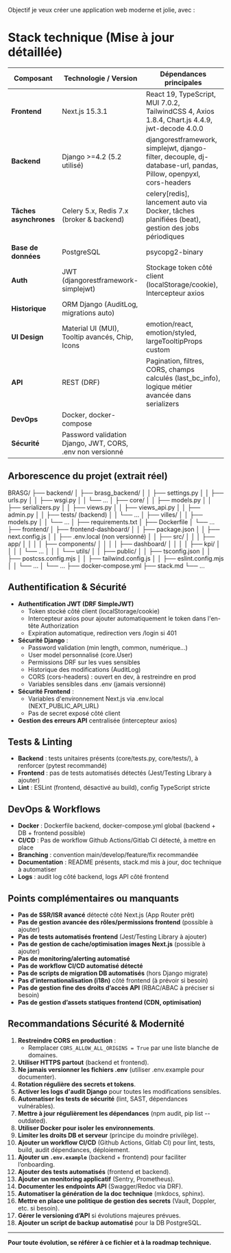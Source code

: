 Objectif
je veux créer une application web moderne et jolie, avec :

# Stack technique (Mise à jour détaillée)

| Composant          | Technologie / Version          | Dépendances principales                    |
|--------------------|-------------------------------|--------------------------------------------|
| **Frontend**       | Next.js 15.3.1                | React 19, TypeScript, MUI 7.0.2, TailwindCSS 4, Axios 1.8.4, Chart.js 4.4.9, jwt-decode 4.0.0 |
| **Backend**        | Django >=4.2 (5.2 utilisé)     | djangorestframework, simplejwt, django-filter, decouple, dj-database-url, pandas, Pillow, openpyxl, cors-headers |
| **Tâches asynchrones** | Celery 5.x, Redis 7.x (broker & backend) | celery[redis], lancement auto via Docker, tâches planifiées (beat), gestion des jobs périodiques |
| **Base de données**| PostgreSQL                     | psycopg2-binary                            |
| **Auth**           | JWT (djangorestframework-simplejwt) | Stockage token côté client (localStorage/cookie), Intercepteur axios |
| **Historique**     | ORM Django (AuditLog, migrations auto) |                                        |
| **UI Design**      | Material UI (MUI), Tooltip avancés, Chip, Icons | emotion/react, emotion/styled, largeTooltipProps custom |
| **API**            | REST (DRF)                     | Pagination, filtres, CORS, champs calculés (last_bc_info), logique métier avancée dans serializers |
| **DevOps**         | Docker, docker-compose         |                                            |
| **Sécurité**       | Password validation Django, JWT, CORS, .env non versionné |


## Arborescence du projet (extrait réel)

BRASG/
├── backend/
│   ├── brasg_backend/
│   │   ├── settings.py
│   │   ├── urls.py
│   │   ├── wsgi.py
│   │   └── ...
│   ├── core/
│   │   ├── models.py
│   │   ├── serializers.py
│   │   ├── views.py
│   │   ├── views_api.py
│   │   ├── admin.py
│   │   ├── tests/ (backend)
│   │   └── ...
│   ├── villes/
│   │   ├── models.py
│   │   └── ...
│   ├── requirements.txt
│   ├── Dockerfile
│   └── ...
├── frontend/
│   ├── frontend-dashboard/
│   │   ├── package.json
│   │   ├── next.config.js
│   │   ├── .env.local (non versionné)
│   │   ├── src/
│   │   │   ├── app/
│   │   │   │   ├── components/
│   │   │   │   ├── dashboard/
│   │   │   │   ├── kpi/
│   │   │   │   └── ...
│   │   │   └── utils/
│   │   ├── public/
│   │   ├── tsconfig.json
│   │   ├── postcss.config.mjs
│   │   ├── tailwind.config.js
│   │   ├── eslint.config.mjs
│   │   └── ...
│   └── ...
├── docker-compose.yml
├── stack.md
└── ...

## Authentification & Sécurité

- **Authentification JWT (DRF SimpleJWT)**
    - Token stocké côté client (localStorage/cookie)
    - Intercepteur axios pour ajouter automatiquement le token dans l'en-tête Authorization
    - Expiration automatique, redirection vers /login si 401
- **Sécurité Django** :
    - Password validation (min length, common, numérique...)
    - User model personnalisé (core.User)
    - Permissions DRF sur les vues sensibles
    - Historique des modifications (AuditLog)
    - CORS (cors-headers) : ouvert en dev, à restreindre en prod
    - Variables sensibles dans .env (jamais versionné)
- **Sécurité Frontend** :
    - Variables d'environnement Next.js via .env.local (NEXT_PUBLIC_API_URL)
    - Pas de secret exposé côté client
- **Gestion des erreurs API** centralisée (intercepteur axios)

## Tests & Linting
- **Backend** : tests unitaires présents (core/tests.py, core/tests/), à renforcer (pytest recommandé)
- **Frontend** : pas de tests automatisés détectés (Jest/Testing Library à ajouter)
- **Lint** : ESLint (frontend, désactivé au build), config TypeScript stricte

## DevOps & Workflows
- **Docker** : Dockerfile backend, docker-compose.yml global (backend + DB + frontend possible)
- **CI/CD** : Pas de workflow Github Actions/Gitlab CI détecté, à mettre en place
- **Branching** : convention main/develop/feature/fix recommandée
- **Documentation** : README présents, stack.md mis à jour, doc technique à automatiser
- **Logs** : audit log côté backend, logs API côté frontend

## Points complémentaires ou manquants
- **Pas de SSR/ISR avancé** détecté côté Next.js (App Router prêt)
- **Pas de gestion avancée des rôles/permissions frontend** (possible à ajouter)
- **Pas de tests automatisés frontend** (Jest/Testing Library à ajouter)
- **Pas de gestion de cache/optimisation images Next.js** (possible à ajouter)
- **Pas de monitoring/alerting automatisé**
- **Pas de workflow CI/CD automatisé détecté**
- **Pas de scripts de migration DB automatisés** (hors Django migrate)
- **Pas d’internationalisation (i18n)** côté frontend (à prévoir si besoin)
- **Pas de gestion fine des droits d’accès API** (RBAC/ABAC à préciser si besoin)
- **Pas de gestion d’assets statiques frontend (CDN, optimisation)**

## Recommandations Sécurité & Modernité

1. **Restreindre CORS en production** :
   - Remplacer `CORS_ALLOW_ALL_ORIGINS = True` par une liste blanche de domaines.
2. **Utiliser HTTPS partout** (backend et frontend).
3. **Ne jamais versionner les fichiers .env** (utiliser .env.example pour documenter).
4. **Rotation régulière des secrets et tokens**.
5. **Activer les logs d'audit Django** pour toutes les modifications sensibles.
6. **Automatiser les tests de sécurité** (lint, SAST, dépendances vulnérables).
7. **Mettre à jour régulièrement les dépendances** (npm audit, pip list --outdated).
8. **Utiliser Docker pour isoler les environnements**.
9. **Limiter les droits DB et serveur** (principe du moindre privilège).
10. **Ajouter un workflow CI/CD** (Github Actions, Gitlab CI) pour lint, tests, build, audit dépendances, déploiement.
11. **Ajouter un `.env.example`** (backend + frontend) pour faciliter l’onboarding.
12. **Ajouter des tests automatisés** (frontend et backend).
13. **Ajouter un monitoring applicatif** (Sentry, Prometheus).
14. **Documenter les endpoints API** (Swagger/Redoc via DRF).
15. **Automatiser la génération de la doc technique** (mkdocs, sphinx).
16. **Mettre en place une politique de gestion des secrets** (Vault, Doppler, etc. si besoin).
17. **Gérer le versioning d’API** si évolutions majeures prévues.
18. **Ajouter un script de backup automatisé** pour la DB PostgreSQL.

---

**Pour toute évolution, se référer à ce fichier et à la roadmap technique.**

